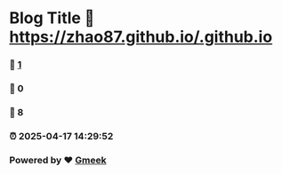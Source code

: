 # Blog Title :link: https://zhao87.github.io/.github.io 
### :page_facing_up: [1](https://zhao87.github.io/.github.io/tag.html) 
### :speech_balloon: 0 
### :hibiscus: 8 
### :alarm_clock: 2025-04-17 14:29:52 
### Powered by :heart: [Gmeek](https://github.com/Meekdai/Gmeek)
